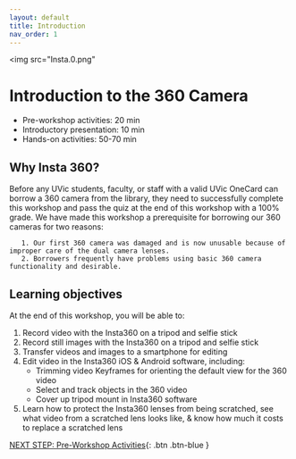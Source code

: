 ```yaml
---
layout: default
title: Introduction 
nav_order: 1
---
```

<img src="Insta.0.png"

# Introduction to the 360 Camera 

- Pre-workshop activities: 20 min 
- Introductory presentation: 10 min
- Hands-on activities: 50-70 min

## Why Insta 360? 

Before any UVic students, faculty, or staff with a valid UVic OneCard can borrow a 360 camera from the library, they need to successfully complete this workshop and pass the quiz at the end of this workshop with a 100% grade. We have made this workshop a prerequisite for borrowing our 360 cameras for two reasons:

       1. Our first 360 camera was damaged and is now unusable because of improper care of the dual camera lenses.
       2. Borrowers frequently have problems using basic 360 camera functionality and desirable.

## Learning objectives

At the end of this workshop, you will be able to:

1. Record video with the Insta360 on a tripod and selfie stick
2. Record still images with the Insta360 on a tripod and selfie stick
3. Transfer videos and images to a smartphone for editing
4. Edit video in the Insta360 iOS & Android software, including:
    - Trimming video Keyframes for orienting the default view for the 360 video
    - Select and track objects in the 360 video
    - Cover up tripod mount in Insta360 software
9. Learn how to protect the Insta360 lenses from being scratched, see what video from a scratched lens looks like, & know how much it costs to replace a scratched lens

[NEXT STEP: Pre-Workshop Activities](pre-workshop.html){: .btn .btn-blue }
